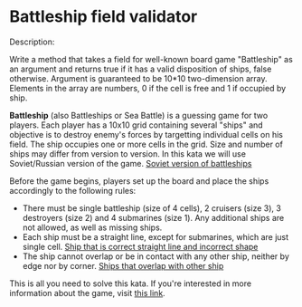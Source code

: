 # Battleship field validator
Description:

Write a method that takes a field for well-known board game "Battleship" as an argument and returns true if it has a valid disposition of ships, false otherwise. Argument is guaranteed to be 10*10 two-dimension array. Elements in the array are numbers, 0 if the cell is free and 1 if occupied by ship.

**Battleship** (also Battleships or Sea Battle) is a guessing game for two players. Each player has a 10x10 grid containing several "ships" and objective is to destroy enemy's forces by targetting individual cells on his field. The ship occupies one or more cells in the grid. Size and number of ships may differ from version to version. In this kata we will use Soviet/Russian version of the game.
[Soviet version of battleships](./IWxeRBV.png)

Before the game begins, players set up the board and place the ships accordingly to the following rules:

* There must be single battleship (size of 4 cells), 2 cruisers (size 3), 3 destroyers (size 2) and 4 submarines (size 1). Any additional ships are not allowed, as well as missing ships.
* Each ship must be a straight line, except for submarines, which are just single cell.
[Ship that is correct straight line and incorrect shape](./FleBpT9.png)
* The ship cannot overlap or be in contact with any other ship, neither by edge nor by corner.
[Ships that overlap with other ship](./MuLvnug.png)

This is all you need to solve this kata. If you're interested in more information about the game, visit [this link](http://en.wikipedia.org/wiki/Battleship_(game)).